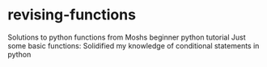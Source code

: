 # revising-functions
Solutions to python functions from Moshs beginner python tutorial
Just some basic functions: Solidified my knowledge of conditional statements in python
